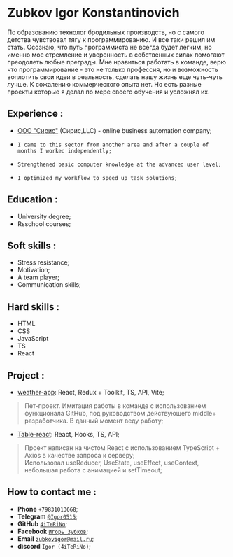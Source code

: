 # Zubkov Igor Konstantinovich
По образованию технолог бродильных производств, но с самого детства  чувствовал тягу  к программированию. И все таки решил им стать. Осознаю, что путь программиста не всегда будет легким, но именно мое стремление  и уверенность в собственных  силах  помогают преодолеть любые преграды. Мне нравиться работать в команде, верю что программирование - это не только профессия, но и возможность воплотить свои идеи в реальность, сделать нашу жизнь еще чуть-чуть лучше. К сожалению 
коммерческого опыта нет. Но есть разные проекты которые я делал по мере своего обучения и усложнял их.


## Experience :
* [ООО "Сирис"](https://mysiris.ru/) (Сирис,LLC) - online business automation company; 
-     I came to this sector from another area and after a couple of months I worked independently;
-     Strengthened basic computer knowledge at the advanced user level;
-     I optimized my workflow to speed up task solutions;

## Education :
- University degree;
- Rsschool courses;

## Soft skills :
- Stress resistance;
- Motivation;
- A team player;
- Communication skills;

## Hard skills : 
- HTML
- CSS
- JavaScript
- TS
- React

## Project :
- [weather-app](https://github.com/4iTeRiNo/react-weather-app): React, Redux + Toolkit, TS, API, Vite;

> Пет-проект. Имитация работы в команде с использованием функционала GitHub, под руководством действующего middle+ разработчика. В данный момент веду работу;

- [Table-react](https://it-workin-test-task.vercel.app/): React, Hooks, TS, API;

> Проект написан на чистом React с использованием TypeScript + Axios в качестве запроса к серверу;<br> Использовал useReducer, UseState, useEffect, useContext, небольшая работа с анимацией и setTimeout;


## How to contact me :
- **Phone** `+79831013668`;
- **Telegram** [`@Igor0515`](https//t.me/Igor0515);
- **GitHub** [`4iTeRiNo`](https://github.com/4iTeRiNo);
- **Facebook** [`Игорь Зубков`](https://www.facebook.com/profile.php?id=100010166471923);
- **Email** [`zubkovigor@mail.ru`](https://e.mail.ru/inbox);
- **discord** `Igor (4iTeRiNo)`;